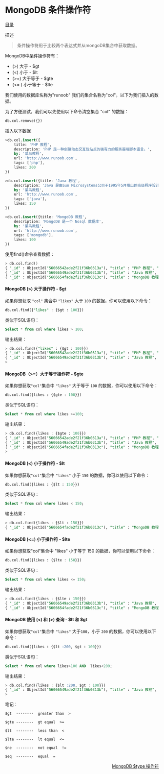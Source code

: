 # 						MongoDB 条件操作符

[目录](README.md)

描述

> 条件操作符用于比较两个表达式并从mongoDB集合中获取数据。

MongoDB中条件操作符有：

* (>) 大于 - $gt
* (<) 小于 - $lt
* (>=) 大于等于 - $gte
* (<= ) 小于等于 - $lte

我们使用的数据库名称为"runoob" 我们的集合名称为"col"，以下为我们插入的数据。

为了方便测试，我们可以先使用以下命令清空集合 "col" 的数据：
```sql
db.col.remove({})
```
插入以下数据
```sql
>db.col.insert({
    title: 'PHP 教程',
    description: 'PHP 是一种创建动态交互性站点的强有力的服务器端脚本语言。',
    by: '菜鸟教程',
    url: 'http://www.runoob.com',
    tags: ['php'],
    likes: 200
})
```
```sql
>db.col.insert({title: 'Java 教程',
    description: 'Java 是由Sun Microsystems公司于1995年5月推出的高级程序设计语言。',
    by: '菜鸟教程',
    url: 'http://www.runoob.com',
    tags: ['java'],
    likes: 150
})
```
```sql
>db.col.insert({title: 'MongoDB 教程',
    description: 'MongoDB 是一个 Nosql 数据库',
    by: '菜鸟教程',
    url: 'http://www.runoob.com',
    tags: ['mongodb'],
    likes: 100
})
```
使用find()命令查看数据：
```sql
> db.col.find()
{ "_id" : ObjectId("56066542ade2f21f36b0313a"), "title" : "PHP 教程", "description" : "PHP 是一种创建动态交互性站点的强有力的服务器端脚本语言。", "by" : "菜鸟教程", "url" : "http://www.runoob.com", "tags" : [ "php" ], "likes" : 200 }
{ "_id" : ObjectId("56066549ade2f21f36b0313b"), "title" : "Java 教程", "description" : "Java 是由Sun Microsystems公司于1995年5月推出的高级程序设计语言。", "by" : "菜鸟教程", "url" : "http://www.runoob.com", "tags" : [ "java" ], "likes" : 150 }
{ "_id" : ObjectId("5606654fade2f21f36b0313c"), "title" : "MongoDB 教程", "description" : "MongoDB 是一个 Nosql 数据库", "by" : "菜鸟教程", "url" : "http://www.runoob.com", "tags" : [ "mongodb" ], "likes" : 100 }
```

#### MongoDB (>) 大于操作符 - $gt

如果你想获取 `"col"` 集合中 `"likes"` 大于 `100` 的数据，你可以使用以下命令：
```sql
db.col.find({"likes" : {$gt : 100}})
```
类似于SQL语句：
```sql
Select * from col where likes > 100;
```
输出结果：
```sql
> db.col.find({"likes" : {$gt : 100}})
{ "_id" : ObjectId("56066542ade2f21f36b0313a"), "title" : "PHP 教程", "description" : "PHP 是一种创建动态交互性站点的强有力的服务器端脚本语言。", "by" : "菜鸟教程", "url" : "http://www.runoob.com", "tags" : [ "php" ], "likes" : 200 }
{ "_id" : ObjectId("56066549ade2f21f36b0313b"), "title" : "Java 教程", "description" : "Java 是由Sun Microsystems公司于1995年5月推出的高级程序设计语言。", "by" : "菜鸟教程", "url" : "http://www.runoob.com", "tags" : [ "java" ], "likes" : 150 }
>
```

#### MongoDB（>=）大于等于操作符 - $gte

如果你想获取`"col"`集合中 `"likes"` 大于等于 `100` 的数据，你可以使用以下命令：
```sql
db.col.find({likes : {$gte : 100}})
```
类似于SQL语句：
```sql
Select * from col where likes >=100;
```
输出结果：
```sql
> db.col.find({likes : {$gte : 100}})
{ "_id" : ObjectId("56066542ade2f21f36b0313a"), "title" : "PHP 教程", "description" : "PHP 是一种创建动态交互性站点的强有力的服务器端脚本语言。", "by" : "菜鸟教程", "url" : "http://www.runoob.com", "tags" : [ "php" ], "likes" : 200 }
{ "_id" : ObjectId("56066549ade2f21f36b0313b"), "title" : "Java 教程", "description" : "Java 是由Sun Microsystems公司于1995年5月推出的高级程序设计语言。", "by" : "菜鸟教程", "url" : "http://www.runoob.com", "tags" : [ "java" ], "likes" : 150 }
{ "_id" : ObjectId("5606654fade2f21f36b0313c"), "title" : "MongoDB 教程", "description" : "MongoDB 是一个 Nosql 数据库", "by" : "菜鸟教程", "url" : "http://www.runoob.com", "tags" : [ "mongodb" ], "likes" : 100 }
>
```

#### MongoDB (<) 小于操作符 - $lt

如果你想获取`"col"`集合中 `"likes"` 小于 `150` 的数据，你可以使用以下命令：
```sql
db.col.find({likes : {$lt : 150}})
```
类似于SQL语句：
```sql
Select * from col where likes < 150;
```
输出结果：
```sql
> db.col.find({likes : {$lt : 150}})
{ "_id" : ObjectId("5606654fade2f21f36b0313c"), "title" : "MongoDB 教程", "description" : "MongoDB 是一个 Nosql 数据库", "by" : "菜鸟教程", "url" : "http://www.runoob.com", "tags" : [ "mongodb" ], "likes" : 100 }
```

#### MongoDB (<=) 小于操作符 - $lte

如果你想获取"col"集合中 "likes" 小于等于 150 的数据，你可以使用以下命令：
```sql
db.col.find({likes : {$lte : 150}})
```
类似于SQL语句：
```sql
Select * from col where likes <= 150;
```
输出结果：
```sql
> db.col.find({likes : {$lte : 150}})
{ "_id" : ObjectId("56066549ade2f21f36b0313b"), "title" : "Java 教程", "description" : "Java 是由Sun Microsystems公司于1995年5月推出的高级程序设计语言。", "by" : "菜鸟教程", "url" : "http://www.runoob.com", "tags" : [ "java" ], "likes" : 150 }
{ "_id" : ObjectId("5606654fade2f21f36b0313c"), "title" : "MongoDB 教程", "description" : "MongoDB 是一个 Nosql 数据库", "by" : "菜鸟教程", "url" : "http://www.runoob.com", "tags" : [ "mongodb" ], "likes" : 100 }
```

#### MongoDB 使用 (<) 和 (>) 查询 - $lt 和 $gt

如果你想获取`"col"`集合中 `"likes"` 大于`100`，小于 `200` 的数据，你可以使用以下命令：
```sql
db.col.find({likes : {$lt :200, $gt : 100}})
```
类似于SQL语句：
```sql
Select * from col where likes>100 AND  likes<200;
```
输出结果：
```sql
> db.col.find({likes : {$lt :200, $gt : 100}})
{ "_id" : ObjectId("56066549ade2f21f36b0313b"), "title" : "Java 教程", "description" : "Java 是由Sun Microsystems公司于1995年5月推出的高级程序设计语言。", "by" : "菜鸟教程", "url" : "http://www.runoob.com", "tags" : [ "java" ], "likes" : 150 }
>
```

笔记：
```
$gt  --------  greater than  >

$gte --------  gt equal  >=

$lt  --------  less than  <

$lte --------  lt equal  <=

$ne  --------  not equal  !=

$eq  --------  equal  =
```

<a href="operators-type.md" style="float: right;">MongoDB $type 操作符</a>